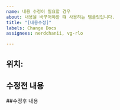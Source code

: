 ```yaml
---
name: 내용 수정이 필요할 경우
about: 내용을 바꾸어야할 떄 사용하는 템플릿입니다.
title: "[내용수정]"
labels: Change Docs
assignees: nerdchanii, vg-rlo

---
```


## 위치:

## 수정전 내용


##수정후 내용
